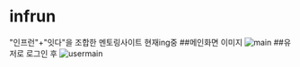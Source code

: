 # infrun
"인프런"+"잇다"을 조합한 멘토링사이트 현재ing중
##메인화면 이미지
![main](https://user-images.githubusercontent.com/79193811/180005895-2159f306-e45d-408f-9688-007984902cdf.PNG)
##유저로 로그인 후 
![usermain](https://user-images.githubusercontent.com/79193811/180006456-24792f2d-cd8b-45e1-961e-edc872d9958c.PNG)





